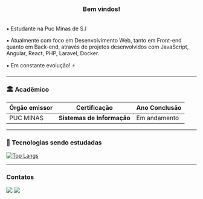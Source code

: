 <h3 align="center" text-weight="bold"> Bem vindos! </h3> 
<br>
▪️ Estudante na Puc Minas de S.I

▪️ Atualmente com foco em Desenvolvimento Web, tanto em Front-end quanto em Back-end, através de projetos desenvolvidos com JavaScript, Angular, React, PHP, Laravel, Docker.

▪️ Em constante evolução! ⚡  
<hr>

 ### 🏛 Acadêmico 

| Órgão emissor          | Certificação                                                      | Ano Conclusão              |
| ---------------------- | ----------------------------------------------------------------- | -------------------------- |
| PUC MINAS              | **Sistemas de Informação**                                        | Em andamento               |

<hr>

 ### 🚀 Tecnologias sendo estudadas
  
[![Top Langs](https://github-readme-stats.vercel.app/api/top-langs/?username=LuisGustavo377&layout=compact)](https://github.com/LuisGustavo377/github-readme-stats)   

<hr>
    
### Contatos
    
  <div>
    <a href="https://www.linkedin.com/in/lu%C3%ADs-gustavo-andrade-abb375248/" target="_blank"><img src="https://img.shields.io/badge/-LinkedIn-%230077B5?style=for-the-badge&logo=linkedin&logoColor=white" target="_blank"></a>
    <a href = "mailto:luuis.gustavo.andrade7@gmail.com"><img src="https://img.shields.io/badge/Gmail-D14836?style=for-the-badge&logo=gmail&logoColor=white" target="_blank"></a>
  </div>
 
